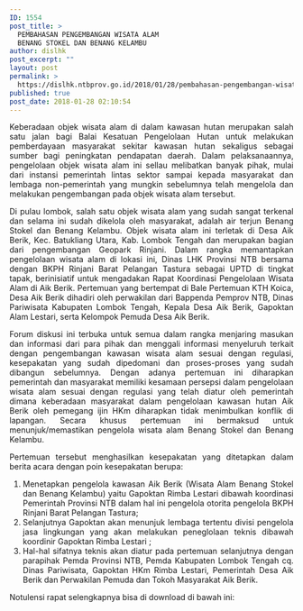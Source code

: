 ```yaml
---
ID: 1554
post_title: >
  PEMBAHASAN PENGEMBANGAN WISATA ALAM
  BENANG STOKEL DAN BENANG KELAMBU
author: dislhk
post_excerpt: ""
layout: post
permalink: >
  https://dislhk.ntbprov.go.id/2018/01/28/pembahasan-pengembangan-wisata-alam-benang-stokel-dan-benang-kelambu/
published: true
post_date: 2018-01-28 02:10:54
---
```

<p style="text-align: justify;">Keberadaan objek wisata alam di dalam kawasan hutan merupakan salah satu jalan bagi Balai Kesatuan Pengelolaan Hutan untuk melakukan pemberdayaan masyarakat sekitar kawasan hutan sekaligus sebagai sumber bagi peningkatan pendapatan daerah. Dalam pelaksanaannya, pengelolaan objek wisata alam ini sellau melibatkan banyak pihak, mulai dari instansi pemerintah lintas sektor sampai kepada masyarakat dan lembaga non-pemerintah yang mungkin sebelumnya telah mengelola dan melakukan pengembangan pada objek wisata alam tersebut.</p>
<p style="text-align: justify;">Di pulau lombok, salah satu objek wisata alam yang sudah sangat terkenal dan selama ini sudah dikelola oleh masyarakat, adalah air terjun Benang Stokel dan Benang Kelambu. Objek wisata alam ini terletak di Desa Aik Berik, Kec. Batukliang Utara, Kab. Lombok Tengah dan merupakan bagian dari pengembangan Geopark Rinjani. Dalam rangka memantapkan pengelolaan wisata alam di lokasi ini, Dinas LHK Provinsi NTB bersama dengan BKPH Rinjani Barat Pelangan Tastura sebagai UPTD di tingkat tapak, berinisiatif untuk mengadakan Rapat Koordinasi Pengelolaan Wisata Alam di Aik Berik. Pertemuan yang bertempat di Bale Pertemuan KTH Koica, Desa Aik Berik dihadiri oleh perwakilan dari Bappenda Pemprov NTB, Dinas Pariwisata Kabupaten Lombok Tengah, Kepala Desa Aik Berik, Gapoktan Alam Lestari, serta Kelompok Pemuda Desa Aik Berik.</p>
<p style="text-align: justify;">Forum diskusi ini terbuka untuk semua dalam rangka menjaring masukan dan informasi dari para pihak dan menggali informasi menyeluruh terkait dengan pengembangan kawasan wisata alam sesuai dengan regulasi, kesepakatan yang sudah dipedomani dan proses-proses yang sudah dibangun sebelumnya. Dengan adanya pertemuan ini diharapkan pemerintah dan masyarakat memiliki kesamaan persepsi dalam pengelolaan wisata alam sesuai dengan regulasi yang telah diatur oleh pemerintah dimana keberadaan masyarakat dalam pengelolaan kawasan hutan Aik Berik oleh pemegang ijin HKm diharapkan tidak menimbulkan konflik di lapangan. Secara khusus pertemuan ini bermaksud untuk menunjuk/memastikan pengelola wisata alam Benang Stokel dan Benang Kelambu.</p>
<p style="text-align: justify;">Pertemuan tersebut menghasilkan kesepakatan yang ditetapkan dalam berita acara dengan poin kesepakatan berupa:</p>

<ol style="text-align: justify;">
 	<li>Menetapkan pengelola kawasan Aik Berik (Wisata Alam Benang Stokel dan Benang Kelambu) yaitu Gapoktan Rimba Lestari dibawah koordinasi Pemerintah Provinsi NTB dalam hal ini pengelola otorita pengelola BKPH Rinjani Barat Pelangan Tastura;</li>
 	<li>Selanjutnya Gapoktan akan menunjuk lembaga tertentu divisi pengelola jasa lingkungan yang akan melakukan peneglolaan teknis dibawah koordinir Gapoktan Rimba Lestari ;</li>
 	<li>Hal-hal sifatnya teknis akan diatur pada pertemuan selanjutnya dengan parapihak Pemda Provinsi NTB, Pemda Kabupaten Lombok Tengah cq. Dinas Pariwisata, Gapoktan HKm Rimba Lestari, Pemerintah Desa Aik Berik dan Perwakilan Pemuda dan Tokoh Masyarakat Aik Berik.</li>
</ol>
Notulensi rapat selengkapnya bisa di download di bawah ini: